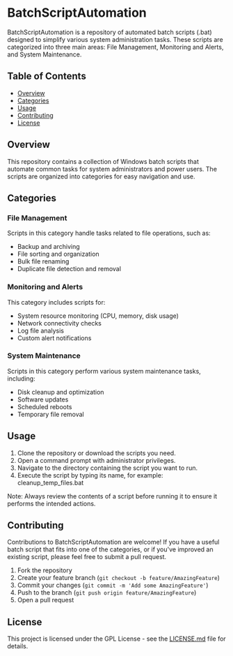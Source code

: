 # BatchScriptAutomation

BatchScriptAutomation is a repository of automated batch scripts (.bat) designed to simplify various system administration tasks. These scripts are categorized into three main areas: File Management, Monitoring and Alerts, and System Maintenance.

## Table of Contents

- [Overview](#overview)
- [Categories](#categories)
- [Usage](#usage)
- [Contributing](#contributing)
- [License](#license)

## Overview

This repository contains a collection of Windows batch scripts that automate common tasks for system administrators and power users. The scripts are organized into categories for easy navigation and use.

## Categories

### File Management

Scripts in this category handle tasks related to file operations, such as:
- Backup and archiving
- File sorting and organization
- Bulk file renaming
- Duplicate file detection and removal

### Monitoring and Alerts

This category includes scripts for:
- System resource monitoring (CPU, memory, disk usage)
- Network connectivity checks
- Log file analysis
- Custom alert notifications

### System Maintenance

Scripts in this category perform various system maintenance tasks, including:
- Disk cleanup and optimization
- Software updates
- Scheduled reboots
- Temporary file removal

## Usage

1. Clone the repository or download the scripts you need.
2. Open a command prompt with administrator privileges.
3. Navigate to the directory containing the script you want to run.
4. Execute the script by typing its name, for example: cleanup_temp_files.bat


Note: Always review the contents of a script before running it to ensure it performs the intended actions.

## Contributing

Contributions to BatchScriptAutomation are welcome! If you have a useful batch script that fits into one of the categories, or if you've improved an existing script, please feel free to submit a pull request.

1. Fork the repository
2. Create your feature branch (`git checkout -b feature/AmazingFeature`)
3. Commit your changes (`git commit -m 'Add some AmazingFeature'`)
4. Push to the branch (`git push origin feature/AmazingFeature`)
5. Open a pull request

## License

This project is licensed under the GPL License - see the [LICENSE.md](LICENSE) file for details.
